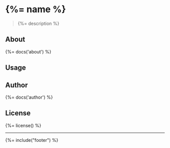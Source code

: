 # {%= name %}
> {%= description %}

## About
{%= docs('about') %}

## Usage


## Author
{%= docs('author') %}

## License
{%= license() %}

***

{%= include("footer") %}
